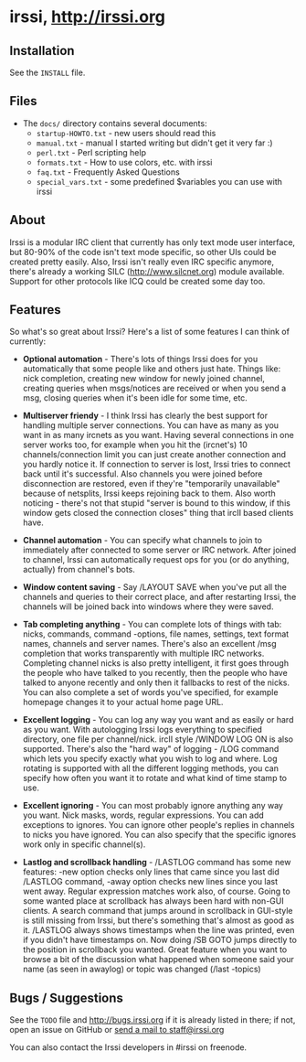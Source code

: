 # irssi, http://irssi.org

## Installation

See the `INSTALL` file.

## Files

 - The `docs/` directory contains several documents:
    - `startup-HOWTO.txt` - new users should read this
    - `manual.txt` - manual I started writing but didn't get it very far :)
    - `perl.txt` - Perl scripting help
    - `formats.txt` - How to use colors, etc. with irssi
    - `faq.txt` - Frequently Asked Questions
    - `special_vars.txt` - some predefined $variables you can use with irssi

## About

Irssi is a modular IRC client that currently has only text mode user
interface, but 80-90% of the code isn't text mode specific, so other
UIs could be created pretty easily. Also, Irssi isn't really even IRC
specific anymore, there's already a working SILC (http://www.silcnet.org)
module available. Support for other protocols like ICQ could be created
some day too.

## Features

So what's so great about Irssi? Here's a list of some features I can
think of currently:

 - **Optional automation** - There's lots of things Irssi does for you
   automatically that some people like and others just hate. Things like:
   nick completion, creating new window for newly joined channel, creating
   queries when msgs/notices are received or when you send a msg, closing
   queries when it's been idle for some time, etc.

 - **Multiserver friendy** - I think Irssi has clearly the best support
   for handling multiple server connections. You can have as many as you
   want in as many ircnets as you want. Having several connections in one
   server works too, for example when you hit the (ircnet's) 10
   channels/connection limit you can just create another connection and
   you hardly notice it. If connection to server is lost, Irssi tries to
   connect back until it's successful. Also channels you were joined
   before disconnection are restored, even if they're "temporarily
   unavailable" because of netsplits, Irssi keeps rejoining back to them.
   Also worth noticing - there's not that stupid "server is bound to this
   window, if this window gets closed the connection closes" thing that
   ircII based clients have.

 - **Channel automation** - You can specify what channels to join to
   immediately after connected to some server or IRC network. After joined
   to channel, Irssi can automatically request ops for you (or do
   anything, actually) from channel's bots.

 - **Window content saving** - Say /LAYOUT SAVE when you've put all the
   channels and queries to their correct place, and after restarting
   Irssi, the channels will be joined back into windows where they were
   saved.

 - **Tab completing anything** - You can complete lots of things with tab:
   nicks, commands, command -options, file names, settings, text format
   names, channels and server names. There's also an excellent /msg
   completion that works transparently with multiple IRC networks.
   Completing channel nicks is also pretty intelligent, it first goes
   through the people who have talked to you recently, then the people who
   have talked to anyone recently and only then it fallbacks to rest of
   the nicks. You can also complete a set of words you've specified, for
   example homepage<tab> changes it to your actual home page URL.

 - **Excellent logging** - You can log any way you want and as easily or
   hard as you want. With autologging Irssi logs everything to specified
   directory, one file per channel/nick. ircII style /WINDOW LOG ON is
   also supported. There's also the "hard way" of logging - /LOG command
   which lets you specify exactly what you wish to log and where. Log
   rotating is supported with all the different logging methods, you can
   specify how often you want it to rotate and what kind of time stamp to
   use.

 - **Excellent ignoring** - You can most probably ignore anything any way
   you want. Nick masks, words, regular expressions. You can add
   exceptions to ignores. You can ignore other people's replies in
   channels to nicks you have ignored. You can also specify that the
   specific ignores work only in specific channel(s).

 - **Lastlog and scrollback handling** - /LASTLOG command has some new
   features: -new option checks only lines that came since you last did
   /LASTLOG command, -away option checks new lines since you last went
   away. Regular expression matches work also, of course. Going to some
   wanted place at scrollback has always been hard with non-GUI clients. A
   search command that jumps around in scrollback in GUI-style is still
   missing from Irssi, but there's something that's almost as good as it.
   /LASTLOG always shows timestamps when the line was printed, even if you
   didn't have timestamps on. Now doing /SB GOTO <timestamp> jumps
   directly to the position in scrollback you wanted. Great feature when
   you want to browse a bit of the discussion what happened when someone
   said your name (as seen in awaylog) or topic was changed (/last
   -topics)

## Bugs / Suggestions

See the `TODO` file and http://bugs.irssi.org if it is already listed in there;
if not, open an issue on GitHub or [send a mail to
staff@irssi.org](mailto:staff@irssi.org)

You can also contact the Irssi developers in #irssi on freenode.
